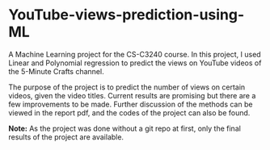 # YouTube-views-prediction-using-ML
A Machine Learning project for the CS-C3240 course. In this project, I used Linear and Polynomial regression to predict the views on YouTube videos of the 5-Minute Crafts channel.<br>

The purpose of the project is to predict the number of views on certain videos, given the video titles. Current results are promising but there are a few improvements to be made. Further discussion of the methods can be viewed in the report pdf, and the codes of the project can also be found.<br>

<b>Note:</b> As the project was done without a git repo at first, only the final results of the project are available.
